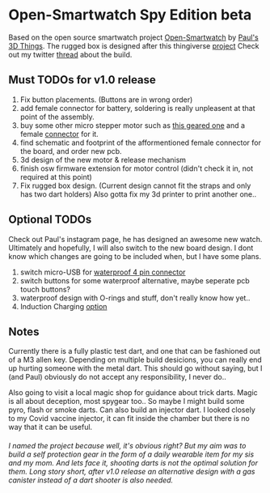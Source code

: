 # Open-Smartwatch Spy Edition beta
Based on the open source smartwatch project [Open-Smartwatch](https://open-smartwatch.github.io/) by [Paul's 3D Things](https://www.instagram.com/pauls_3d_things/?hl=en).
The rugged box is designed after this thingiverse [project](https://www.thingiverse.com/thing:4094861)
Check out my twitter [thread](https://twitter.com/AlternatifAkin/status/1460656525509369863) about the build.

## Must TODOs for v1.0 release
1. Fix button placements. (Buttons are in wrong order)
2. add female connector for battery, soldering is really unpleasent at that point of the assembly.
3. buy some other micro stepper motor such as [this geared one](https://www.ebay.de/itm/193621782182?_trkparms=amclksrc%3DITM%26aid%3D111001%26algo%3DREC.SEED%26ao%3D1%26asc%3D20170511121231%26meid%3D0d5549f075dd4680823e29a32ba356f4%26pid%3D100675%26rk%3D8%26rkt%3D15%26sd%3D114305088477%26itm%3D193621782182%26pmt%3D1%26noa%3D1%26pg%3D2380057%26brand%3DUnbranded&_trksid=p2380057.c100675.m4236&_trkparms=pageci%3A7b14f08c-a37a-11ec-b54c-b2d4c27de75e%7Cparentrq%3A87caf1d717f0ab9e8780c580fffe10da%7Ciid%3A1) and a female [connector](https://www.aliexpress.com/item/4000012574440.html?spm=a2g0o.productlist.0.0.6e081f6dXTVHuh&algo_pvid=905ba21a-fd4a-4362-94af-929b954b7658&algo_exp_id=905ba21a-fd4a-4362-94af-929b954b7658-18&pdp_ext_f=%7B%22sku_id%22%3A%2210000000031868706%22%7D&pdp_pi=-1%3B1.22%3B-1%3B-1%40salePrice%3BEUR%3Bsearch-mainSearch) for it.
4. find schematic and footprint of the afformentioned female connector for the board, and order new pcb.
5. 3d design of the new motor & release mechanism
6. finish osw firmware extension for motor control (didn't check it in, not required at this point)
7. Fix rugged box design. (Current design cannot fit the straps and only has two dart holders) Also gotta fix my 3d printer to print another one.. 

## Optional TODOs
Check out Paul's instagram page, he has designed an awesome new watch. Ultimately and hopefully, I will also switch to the new board design.  I dont know which changes are going to be included when, but I have some plans.

1. switch micro-USB for [waterproof 4 pin connector](https://www.aliexpress.com/item/1005003687986489.html?spm=a2g0o.productlist.0.0.41f07ac9adyMLZ&algo_pvid=9baeaac9-50b3-4902-a8c2-167efe2e5cce&aem_p4p_detail=20220314132643344794801503300032362813&algo_exp_id=9baeaac9-50b3-4902-a8c2-167efe2e5cce-0&pdp_ext_f=%7B%22sku_id%22%3A%2212000026806960583%22%7D&pdp_pi=-1%3B8.4%3B-1%3B6.29%40salePrice%3BEUR%3Bsearch-mainSearch)
2. switch buttons for some waterproof alternative, maybe seperate pcb touch buttons?
3. waterproof design with O-rings and stuff, don't really know how yet..
4. Induction Charging [option](https://www.aliexpress.com/item/1005003691851748.html?spm=a2g0o.productlist.0.0.fb831482BUJV1L&algo_pvid=5ddf7b3c-2e64-4216-bba5-416096ba6f9b&aem_p4p_detail=202203141410075793754545811920016464366&algo_exp_id=5ddf7b3c-2e64-4216-bba5-416096ba6f9b-0&pdp_ext_f=%7B%22sku_id%22%3A%2212000026821101659%22%7D&pdp_pi=-1%3B14.19%3B-1%3B1.81%40salePrice%3BEUR%3Bsearch-mainSearch) 

## Notes
Currently there is a fully plastic test dart, and one that can be fashioned out of a M3 allen key. Depending on multiple build desicions, you can really end up hurting someone with the metal dart. This should go without saying, but I (and Paul) obviously do not accept any responsibility, I never do..

Also going to visit a local magic shop for guidance about trick darts. Magic is all about deception, most spygear too.. So maybe I might build some pyro, flash or smoke darts. Can also build an injector dart. I looked closely to my Covid vaccine injector, it can fit inside the chamber but there is no way that it can be useful.

###### I named the project because well, it's obvious right? But my aim was to build a self protection gear in the form of a daily wearable item for my sis and my mom. And lets face it, shooting darts is not the optimal solution for them. Long story short, after v1.0 release an alternative design with a gas canister instead of a dart shooter is also needed.
